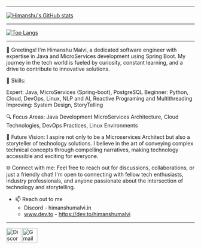 <hr></hr>
<div style=" justify-content: space-between;">

<div style="width: 500px;">
  <a href="https://github.com/himanshumalvi/github-readme-stats">
    <img src="https://github-readme-stats.vercel.app/api?username=himanshumalvi" alt="Himanshu's GitHub stats">
  </a>
</div>
<hr></hr>
<div style="width: 500px;">
  <a href="https://github.com/himanshumalvi/github-readme-stats">
    <img src="https://github-readme-stats.vercel.app/api/top-langs/?username=himanshumalvi&layout=compact" alt="Top Langs">
  </a>
</div>

</div>
<hr></hr> 

👋 Greetings! I'm Himanshu Malvi, a dedicated software engineer with expertise in Java and MicroServices development using Spring Boot. My journey in the tech world is fueled by curiosity, constant learning, and a drive to contribute to innovative solutions.

🌟 Skills:

Expert: Java, MicroServices (Spring-boot), PostgreSQL
Beginner: Python, Cloud, DevOps, Linux, NLP and AI, Reactive Programing and Multithreading 
Improving: System Design, StoryTelling

🔍 Focus Areas:
Java Development
MicroServices Architecture, Cloud Technologies, DevOps Practices, Linux Environments

🎯 Future Vision:
I aspire not only to be a Microservices Architect but also a storyteller of technology solutions. I believe in the art of conveying complex technical concepts through compelling narratives, making technology accessible and exciting for everyone.

🌐 Connect with me:
Feel free to reach out for discussions, collaborations, or just a friendly chat! I'm open to connecting with fellow tech enthusiasts, industry professionals, and anyone passionate about the intersection of technology and storytelling.

- 📫 Reach out to me
  - Discord - himanshumalvi.in
  - www.dev.to - https://dev.to/himanshumalvi
<hr></hr>

[Discord]: https://discord.com/ 
[Gmail]: https://accounts.google.com/signin/v2/identifier?continue=https%3A%2F%2Fmail.google.com%2Fmail%2F&service=mail&sacu=1&rip=1&flowName=GlifWebSignIn&flowEntry=ServiceLogin
[<img align="left" alt="Discord" width="40px" src="https://cdn.logojoy.com/wp-content/uploads/20210422095037/discord-mascot.png" />][Discord]
[<img align="left" alt="Gmail" width="40px" src="https://w7.pngwing.com/pngs/426/710/png-transparent-email-logo-computer-icons-gmail-miscellaneous-angle-photography.png" />][Gmail] 
